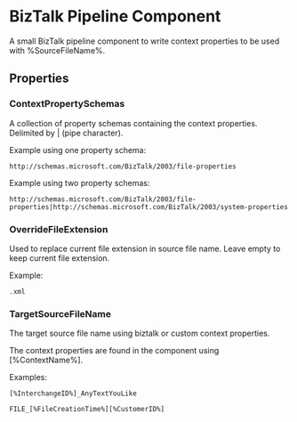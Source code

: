 # BizTalk Pipeline Component
A small BizTalk pipeline component to write context properties to be used with %SourceFileName%.

## Properties

### ContextPropertySchemas
A collection of property schemas containing the context properties.
Delimited by | (pipe character).

Example using one property schema:
```
http://schemas.microsoft.com/BizTalk/2003/file-properties
```

Example using two property schemas:
```
http://schemas.microsoft.com/BizTalk/2003/file-properties|http://schemas.microsoft.com/BizTalk/2003/system-properties
```

### OverrideFileExtension
Used to replace current file extension in source file name.
Leave empty to keep current file extension.

Example:

```
.xml
```

### TargetSourceFileName
The target source file name using biztalk or custom context properties.

The context properties are found in the component using [%ContextName%].

Examples:
```
[%InterchangeID%]_AnyTextYouLike
```
```
FILE_[%FileCreationTime%][%CustomerID%]
```
